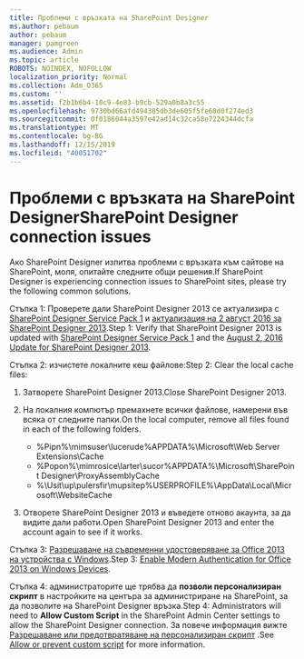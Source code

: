 ```yaml
---
title: Проблеми с връзката на SharePoint Designer
ms.author: pebaum
author: pebaum
manager: pamgreen
ms.audience: Admin
ms.topic: article
ROBOTS: NOINDEX, NOFOLLOW
localization_priority: Normal
ms.collection: Adm_O365
ms.custom: ''
ms.assetid: f2b1b6b4-10c9-4e83-b9cb-529a0b8a3c55
ms.openlocfilehash: 9730bd66afd494385db3de605f5fe68d0f274ed3
ms.sourcegitcommit: 0f0186044a3597e42ad14c32ca58e7224344dcfa
ms.translationtype: MT
ms.contentlocale: bg-BG
ms.lasthandoff: 12/15/2019
ms.locfileid: "40051702"
---
```

# <a name="sharepoint-designer-connection-issues"></a><span data-ttu-id="74450-102">Проблеми с връзката на SharePoint Designer</span><span class="sxs-lookup"><span data-stu-id="74450-102">SharePoint Designer connection issues</span></span> 

<span data-ttu-id="74450-103">Ако SharePoint Designer изпитва проблеми с връзката към сайтове на SharePoint, моля, опитайте следните общи решения.</span><span class="sxs-lookup"><span data-stu-id="74450-103">If SharePoint Designer is experiencing connection issues to SharePoint sites, please try the following common solutions.</span></span>

<span data-ttu-id="74450-104">Стъпка 1: Проверете дали SharePoint Designer 2013 се актуализира с [SharePoint Designer Service Pack 1](https://support.microsoft.com/help/2817441/description-of-microsoft-sharepoint-designer-2013-service-pack-1-sp1) и [актуализация на 2 август 2016 за SharePoint Designer 2013](https://support.microsoft.com/help/3114721/august-2-2016-update-for-sharepoint-designer-2013-kb3114721).</span><span class="sxs-lookup"><span data-stu-id="74450-104">Step 1: Verify that SharePoint Designer 2013 is updated with [SharePoint Designer Service Pack 1](https://support.microsoft.com/help/2817441/description-of-microsoft-sharepoint-designer-2013-service-pack-1-sp1) and the [August 2, 2016 Update for SharePoint Designer 2013](https://support.microsoft.com/help/3114721/august-2-2016-update-for-sharepoint-designer-2013-kb3114721).</span></span>



<span data-ttu-id="74450-105">Стъпка 2: изчистете локалните кеш файлове:</span><span class="sxs-lookup"><span data-stu-id="74450-105">Step 2: Clear the local cache files:</span></span>

1. <span data-ttu-id="74450-106">Затворете SharePoint Designer 2013.</span><span class="sxs-lookup"><span data-stu-id="74450-106">Close SharePoint Designer 2013.</span></span>

2. <span data-ttu-id="74450-107">На локалния компютър премахнете всички файлове, намерени във всяка от следните папки.</span><span class="sxs-lookup"><span data-stu-id="74450-107">On the local computer, remove all files found in each of the following folders.</span></span>

    - <span data-ttu-id="74450-108">%Pipn%\mimsuser\lucerude</span><span class="sxs-lookup"><span data-stu-id="74450-108">%APPDATA%\Microsoft\Web Server Extensions\Cache</span></span>
    - <span data-ttu-id="74450-109">%Popon%\mimrosice\larter\sucor</span><span class="sxs-lookup"><span data-stu-id="74450-109">%APPDATA%\Microsoft\SharePoint Designer\ProxyAssemblyCache</span></span>
    - <span data-ttu-id="74450-110">%\Usit\up\pulersfir\mupsitep</span><span class="sxs-lookup"><span data-stu-id="74450-110">%USERPROFILE%\AppData\Local\Microsoft\WebsiteCache</span></span>

3. <span data-ttu-id="74450-111">Отворете SharePoint Designer 2013 и въведете отново акаунта, за да видите дали работи.</span><span class="sxs-lookup"><span data-stu-id="74450-111">Open SharePoint Designer 2013 and enter the account again to see if it works.</span></span>

<span data-ttu-id="74450-112">Стъпка 3: [Разрешаване на съвременни удостоверяване за Office 2013 на устройства с Windows](https://docs.microsoft.com/office365/admin/security-and-compliance/enable-modern-authentication?redirectSourcePath=/article/Enable-Modern-Authentication-for-Office-2013-on-Windows-devices-7dc1c01a-090f-4971-9677-f1b192d6c910&view=o365-worldwide).</span><span class="sxs-lookup"><span data-stu-id="74450-112">Step 3: [Enable Modern Authentication for Office 2013 on Windows Devices](https://docs.microsoft.com/office365/admin/security-and-compliance/enable-modern-authentication?redirectSourcePath=/article/Enable-Modern-Authentication-for-Office-2013-on-Windows-devices-7dc1c01a-090f-4971-9677-f1b192d6c910&view=o365-worldwide).</span></span>

<span data-ttu-id="74450-113">Стъпка 4: администраторите ще трябва да **позволи персонализиран скрипт** в настройките на центъра за администриране на SharePoint, за да позволите на SharePoint Designer връзка.</span><span class="sxs-lookup"><span data-stu-id="74450-113">Step 4: Administrators will need to **Allow Custom Script** in the SharePoint Admin Center settings to allow the SharePoint Designer connection.</span></span> <span data-ttu-id="74450-114">За повече информация вижте [Разрешаване или предотвратяване на персонализиран скрипт](https://docs.microsoft.com/sharepoint/allow-or-prevent-custom-script) .</span><span class="sxs-lookup"><span data-stu-id="74450-114">See [Allow or prevent custom script](https://docs.microsoft.com/sharepoint/allow-or-prevent-custom-script) for more information.</span></span>


